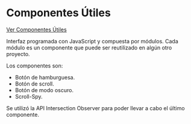 # Componentes Útiles

[Ver Componentes Útiles](https://nicomarshal.github.io/buttons)

Interfaz programada con JavaScript y compuesta por módulos. Cada módulo es un componente que puede ser reutilizado en algún otro proyecto.

Los componentes son:
- Botón de hamburguesa.
- Botón de scroll.
- Botón de modo oscuro.
- Scroll-Spy.

Se utilizó la API Intersection Observer para poder llevar a cabo el último componente.
